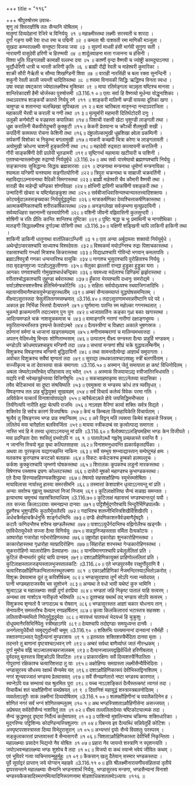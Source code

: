 +++
title = "११६"

+++
श्रीपुरुषोत्तम उवाच-  
शृणु त्वं शिवराज्ञीश्रि ततः सैन्यानि योषिताम् ।  
मातॄणां दिव्यदेहानां रेजिरे च विनिर्ययुः ॥१ ॥
महाक्ष्मीस्तथा लक्ष्मीः सरस्वती च शारदा ।  
दुर्गा गङ्गा यमी रेवा राधा रमा च पद्मिनी ॥२ ॥
कमला श्रीः पाशवती रमा माणिकी मञ्जुला ।  
सुखदा कम्भरालक्ष्मीः सन्तुष्टा विजया जया ॥३ ॥
सुपर्णा माधवी हंसी भार्गवी सुगुणा सती ।  
नारायणी वासुदेवी हरिणी च हिरण्मयी ॥४ ॥
शार्दूलवाहना मत्ता गजानना च हंसिनी ।  
विश्वा भूतिः पिङ्गलाक्षी कामाक्षी वल्लभा दया ॥५ ॥
कार्ष्णी वृन्दा वैष्णवी च ज्योष्ट्री कामदुघाऽनघा ।  
भूर्द्यौर्धरिणी धात्री च भारती करिणी कृतिः ॥६ ॥
ब्राह्मी रौद्री रेवती च माहेश्वरी कुमारिका ।  
शाक्री सौरी नैर्ऋती च सौम्या शिखण्डिनी शिवा ॥७ ॥
वाराही नारसिंही च बला रक्ता सुनन्दिनी ।  
शकुनी रेवती काली जयन्ती चादितिस्तथा ॥८ ॥
श्यामा विनायकी सिद्धिः ऋद्धिश्च विनता स्वधा ।  
उषा स्वाहा वषट्कारा ज्येष्ठालक्ष्मीश्च मुक्तिका ॥९ ॥
माया रतिर्मङ्गला चाऽमृता षष्टिश्च मानसा ।  
शान्तिरेकादशी हैमी चोर्जस्का पुरुषोत्तमी ॥3.116.१ ०॥
एताः सर्वा हि वैष्णव्यो मूर्धन्या योद्धृनाशिकाः ।  
तथाऽपराश्च शाङ्कर्यो कातरो निर्ययू रणे ॥११ ॥
शाङ्करी मालिनी चण्डी वायव्या दूतिका खगा ।  
चामुण्डा च शतानन्दा चलच्छिखा सुपिच्छला ॥१ २॥
बला चातिबला मातृनन्दा नन्दाऽपराजिता ।  
महाकाली भैरवी च कराली च गणी तथा ॥१ ३॥
मृत्युर्मारी महामारी दितिर्घटोदरी दनुः ।  
उलूकी कर्णमोटी च वज्रहस्ता कपालिका ॥१४॥
पिशाची राक्षसी खेटा भृशुण्डी लाङ्गली तथा ।  
धूम्रा करालिनी चैकवीरोदुम्बरी कुक्कुटी ॥१५॥
केकरी प्रेतयाना च क्रौञ्ची शैलमुखी सखी ।  
कपर्दिनी कामरूपा रोचना केशिनी तथा ॥१६॥
दंष्ट्रालोल्कामुखी धूम्रशिखा क्ष्वेला प्रकम्पिनी ।  
सर्पकर्णी विशोका च निकुम्भा बगलामुखी ॥१७॥
माकरी कच्छपी चित्रा कोणा च लाङ्गलावती ।  
अयोमुखी क्रोधना चाशनी हूङ्कारिणी तथा ॥१८॥
महादेवी रुद्रसटा कात्यायनी करालिनी ।  
गौरी साङ्कर्षिणी देवी प्रालेयी भूतडामरी ॥१९॥
सृष्टिगर्भा महामाया खटीयारी च पाशिनी ।  
एताश्चान्यास्तमोभूषा रुद्राण्यो निर्ययुर्मृधे ॥3.116.२०॥
अथ सर्वाः पारमेष्ठ्यो ब्रह्माण्यश्चापि निर्ययुः ।  
सङ्क्रान्तयः सुसिद्धान्यः सिद्धयः ब्रह्मसारसाः ॥२१ ॥
दण्डनाथा मन्त्रनाथा धूमोर्णा मन्त्रनायिका ।  
श्यामला यन्त्रिणी घनश्यामा सङ्गीतयोगिनी ॥२२॥
त्रिपुरा चक्रनाथा च साम्राजी चक्रवर्तिनी ।  
महाविद्याऽऽम्नायनाथा वैदिकी सिमगास्तथा ॥२३॥
ब्राह्मी माहेश्वरी चैव कौमारी वैष्णवी तथा ।  
वाराही चैव माहेन्द्री चण्डिका शोणविग्रहा ॥२४॥
क्षोभिणी द्राविणी चाकर्षिणी वशङ्करी तथा ।  
उन्मादिनी खेचरा च यष्टिर्महाङ्कुशा तथा ॥२५॥
सर्वबीजाधिवासिन्यश्चान्यास्तत्त्वादिशक्तयः ।  
कोट्यर्बुदाऽब्जसङ्ख्याका निर्ययुर्युद्धदुर्मदाः ॥२६॥
मात्राकर्षणिका देव्यश्चित्ताकर्षणिकास्तथा ।  
आत्माकर्षणिकाश्चापि शरीराकर्षिकास्तथा ॥२७॥
अनङ्गलेखा सर्वजृम्भणा मृत्युप्रदायिनी ।  
सर्वव्याधिहरा रक्षानाम्नी रहस्ययोगिनी ॥२८॥
वशिनी जीवनी वह्निवासिनी कुलसुन्दरी ।  
शोषिणी च रतिः प्रीतिः कान्तिः शान्तिश्च तुष्टिका ॥२९॥
पुष्टिः श्रद्धा च भूः प्रमाथिनी च नागवीथिका ।  
मातङ्गी सिद्धलक्ष्मीश्च दुर्गाऽम्बा पोत्रिणी तथा ॥3.116.३०॥
यक्षिणी शङ्खिनी चापि लाकिनी हाकिनी तथा ।  
शाकिनी डाकिनी धातुनाथा वार्तालिकाऽन्धिनी ॥३ १॥
एता अन्या अर्बुदाब्जाः शक्तयो निर्ययुर्मृधे ।  
अथेन्द्रोऽप्सरसश्चापि साध्याश्च विश्वदेवताः ॥३२॥
विश्वकर्मा मयोऽग्निश्च रुद्राः पिशाचकास्तथा ।  
राक्षसाश्चापि गन्धर्वा मित्राश्च किन्नरास्तथा ॥३३॥
विद्याध्राश्चापि गोविन्दो भगवान् कमलापतिः ।  
ब्रह्माऽश्विपुत्रौ गणका धन्वन्तरिश्च वासुकिः ॥३४॥
नागाश्च भूसुराश्चापि पुरोहिताश्च निर्ययुः ।  
तदा मृदङ्गमुरजाः पटहोऽतुकुलीगणाः ॥३५॥
सेलुका झल्लरी रान्द्या हुडुका हुड्डुका घराः ।  
आनकाः पणवाश्चापि गोमुखाश्चार्धचन्द्रिकाः ॥३६॥
यवमध्या मर्दलाश्च डिण्डिमा झर्झरास्तथा ।  
वरीताश्चोद्धकाश्चापि तुहुण्डा बर्बरास्तथा ॥३७॥
हुँकारा भेरयश्चापि दध्वनुः समरोद्यमे ।  
सर्वाऽशेषास्त्रशस्त्रैश्च हेतिभिर्मन्त्रकोटिभिः ॥३८॥
सहिताः सर्वयोद्ध्र्यश्च रथवाजिगजादिभिः ।  
महायानविमानैश्चाययुर्भण्डासुरस्थलीम् ॥३९॥
अम्बरं सैन्यसम्व्याप्तं युद्धघोषसमन्वितम् ।  
वीक्ष्याऽसुरास्तदा त्रेसुर्ललितागमसम्भ्रमात् ॥3.116.४०॥
तदाऽसुराणामभवन्नरीष्टानि पदे पदे ।  
अकाल इव निर्भिन्ना भित्तयो दैत्यपत्तने ॥४१॥
घूर्णमानाः पतन्ति स्म महोल्का गगनस्थलात् ।  
भूकम्पो हृत्कम्पनानि तदाऽभवन् पुनः पुनः ॥४२॥
ध्वजाग्रवर्तिनः कङ्का गृध्रा बकाः खगास्तथा ।  
आदित्यमण्डले चक्रं नाशसूचकमास च ॥४३॥
वामाङ्गानि नराणां नारीणां दक्षाङ्गभूमयः ।  
स्फुरितान्यभवँस्तत्र दृश्यन्ते केतवोऽम्बरे ॥४४॥
दैत्यस्त्रीणां च विभ्रष्टा अकाले भूषणस्रजः ।  
दर्पणानां वर्मणां च ध्वजानां खड्गसम्पदाम् ॥४५॥
मणीनामम्बराणां च मालिन्यमभवत्तदा ।  
अपतन् वेदिमध्येषु बिन्दवः शोणिताम्भसाम् ॥४६॥
उत्पातान् वीक्ष्य सन्त्रस्ता दैत्याः प्राहुर्हि भण्डकम् ।  
भण्डोऽपि क्रोधमापन्नश्चाहूय मन्त्रिणौ तदा ॥४७॥
सभायां मन्त्रणां शीघ्रं चक्रे युद्धावलम्बिनीम् ।  
विशुक्रश्च विषङ्गश्च मन्त्रिणो बुद्धिदायिनौ ॥४८॥
तथा सामन्तदैत्येन्द्रा आज्ञार्थं समुपागताः ।  
अवोचत विशुक्रश्च सर्वेषां शृण्वतां तदा ॥४९॥
सुराद्या लब्धकालाश्चाऽस्राक्षुः स्त्रीं बलगर्विताम् ।  
सज्जीकृत्य च तां देवास्तया साकं समागताः ॥3.116.५०॥
अस्मान् जेतुं समायाता हा कष्टं विधिनोदितम् ।  
अबला जेष्यतेऽस्माँश्चेत् परिहासाय तद् भवेत् ॥५१ ॥
अस्माकं विजयायाऽद्य स्त्रीजातिरभिधावति ।  
यद्यपि स्त्री भवेच्छत्रुर्हन्तव्या विजिगीषुभिः ॥५२॥
सकचग्रहमाकृष्य साऽऽनेतव्या सदासिका ।  
तवैव चेटिकाभावं सा दुष्टा संश्रयिष्यति ॥५३॥
एवमुक्त्वा स भण्डस्य क्रोधं तत्र व्यवीवृधत् ।  
विषङ्गश्च ततः प्राह बुद्धियुक्तं सुखावहम् ॥५४॥
सर्वं विचार्य कर्तव्यं विवेकः परमा गतिः ।  
अविवेकेन यत्कार्यं विनाशायोपपद्यते ॥५५॥
चारैर्बलाऽबले ज्ञेये जयसिद्धिमभीप्सता ।  
तिर्यगित्यपि नारीति क्षुद्रा चेत्यपि राजभिः ॥५६॥
नाऽवज्ञा वैरिणां कार्या शक्तिः सर्वत्र विद्यते ।  
शक्तिरेव हि सर्वत्र कारणं विजयश्रियः ॥५७॥
केयं च किम्बला किंसहायिकेति विचार्यताम् ।  
श्रुत्वैवं तु विषङ्गस्य भण्डः प्राह रुषान्वितम् ॥५८॥
अरे विद्वन् मतिं त्यक्त्वा किमेवं शङ्कसे स्त्रियम् ।  
ललितेयं मया चारैर्ज्ञाता बलविवर्जिता ॥५९॥
मायया स्त्रीकदम्बं सा कृत्वोत्पाद्य समागता ।  
नास्ति भयं हि मे तस्या धृत्वाऽऽनयन्तु मां प्रति ॥3.116.६०॥
त्रैलोक्याऽऽलङ्घिमहिमा भण्डः केन विजीयते ।  
मया प्रदण्डिता देवाः श्वसितुं प्रभवोऽपि न ॥६ १ ॥
पातालेऽब्धौ गह्वरेषु प्रच्छन्नास्ते वसन्ति वै ।  
न जानन्ति स्त्रियो मूढा वृथा कल्पितसाहसा ॥६२॥
विनाशमनुधावन्ति ह्यकार्यकृतदर्पिकाः ।  
अथवा ताः पुरस्कृत्य यद्यागच्छन्ति नाकिनः ॥६३॥
सर्वे सम्भूय शम्भ्वाद्यास्तान् सम्पेष्टुमहं क्षमः ।  
मलकश्च कुरण्डश्च करटको बलाहकः ॥६४॥
विकटः कर्कटकश्च हुम्बको हलमल्लुचः ।  
कर्कशः कुक्कुरश्चापि जृम्भणो घोषकस्तथा ॥६५॥
शिरालकः कूपकश्च लडुनो मारकस्तथा ।  
विषेणश्च परूषश्च द्रघणः कोल्लटस्तथा ॥६६॥
दासेरो मूषको महाण्डश्च कुभाण्डकस्तथा।  
एते दैत्या हिरण्याक्षहिरण्यकशिपुप्रभाः ॥६७॥
तेषामग्रे सहस्राक्षौहिण्यः स्युर्भस्मशेषिताः ।  
मायाविलासा नार्यास्तु हास्या समरसीमनि ॥६८॥
तस्मात्तां केशपाशेन धृत्वाऽऽनयन्तु मां प्रति ।  
अन्याः सर्वाश्च गृह्णन्तु यथाप्राप्तां निजां निजाम् ॥६९॥
कुटिलाक्षोत्तिष्ठ सैन्यं सन्नाह्य समन्ततः ।  
इत्याभाष्य चमूनाथं सहस्रत्रितयाधिपम् ॥3.116.७०॥
कुटिलाक्षं महासत्त्वं भण्डश्चान्तःपुरं ययौ ।  
ततः सज्जाः किलाऽऽरावाः समनह्यन्त दानवाः ॥७१॥
पट्टिशैर्मुद्गरैश्चापि भिन्दुरैर्भिण्डिपालकैः ।  
द्रुहणैश्च भूशुण्डीभिः कुठारैर्मुसलैरपि ॥७२॥
गदाभिश्च शतघ्नीभिस्त्रिशिखैर्विशिखैरपि ।  
अर्धचक्रैर्महाचक्रैर्धनुर्भिः शार्ङ्गधन्विभिः ॥७३॥
दण्डैः क्षेपणिकाशस्त्रैर्वज्रबाणैर्दृषद्वरैः ।  
कटारैः फणिदन्तैश्च शरैश्च खण्डलैस्तथा ॥७४॥
पाशाऽऽयुधैर्गदाभिश्च वह्निगोलैश्च खड्गकैः ।  
एवंविधैरायुधैस्ते सज्जा दैत्या विनिर्ययुः ॥७५॥
सन्नद्धनिजहस्ताग्रा वर्मिता दैत्यकोटयः ।  
अश्वारोहा गजारोहा गर्दभारोहिणस्तथा ॥७६॥
उष्ट्रारोहा वृकारोहाः शुनकारोहिणस्तथा ।  
काकारोहास्तथा गृध्रारोहा व्याघ्रादिरोहिणः ॥७७॥
सिंहारोहा शरभस्था गेन्डकारोहिणस्तथा ।  
सूकरारोहिणो व्यालारोहिणः प्रेतवाहनाः ॥७८॥
यानविमानगाश्चापि प्रचेलुर्ललितां प्रति ।  
कुटिलं सैन्यभर्तारं दुर्मदं चापि दानवम् ॥७९॥
दशाऽक्षौहिणिकायुक्तं प्राहिणोल्ललितां प्रति ।  
कुटिलाक्षस्तालजङ्घस्तालभुजस्तालकटिः ॥3.116.८०॥
एते भण्डपुरस्यैव ररक्षुर्गोपुराणि वै ।  
चत्वारिंशदक्षौहिणिकान्वितास्तस्थुरुल्बणाः ॥८१ ॥
एकाऽक्षौहिणिकां नैजमन्दिरस्याऽभितोऽकरोत् ।  
विशुक्रः प्रेषयामास दूतं तु कपिशीर्षकम् ॥८२॥
भण्डासुराज्ञया तूर्णं सोऽपि गत्वा न्यवेदयत् ।  
पत्नी भण्डमहाराजस्यैव भव सुशोभने ॥८३॥
अन्यथा ते वधो भावी यथेष्टं कुरु भामिनि ।  
श्रुत्वाऽऽह च महालक्ष्म्याः सखी दुर्गा हरप्रिया ॥८४॥
भण्डतां जहि निकृष्ट पातालं याहि सत्वरम् ।  
अन्यथा तव नाशोऽत्र नारीकृतो भविष्यति ॥८५॥
दूतश्चाह यथार्थं तद् भण्डाय सोऽपि सत्वरम् ।  
विशुक्रस्य शृण्वतो वै जगादाऽथ च रोषवान् ॥८६॥
भण्डासुरस्तत आज्ञां चकार योधनाय तान् ।  
सेनापतीन् समस्ताँश्च दैत्यान् रणप्रहर्षितान् ॥८७॥
कृत्वा किलकिलारावं भटास्तत्र सहस्रशः ।  
ललितासैन्यमभितो निपेतुर्युद्धदुर्मदाः ॥८८॥
मारयध्वं घातयध्वं भेदयध्वं हि चुक्रुशुः ।  
दोधूयमानैरसिभिर्निपेतुः स्त्रीमहाऽर्णवे ॥८९॥
देव्यश्चापि तदोद्दण्डाः समयुध्यन्त दानवैः ।  
अनर्गलायुधैर्देव्यो व्यमृद्गुर्दानवीं चमूम् ॥3.116.९० ॥
शक्तिभिः पात्यमानानां दानवानां रसैर्मही ।  
रक्तारुणाऽभवत् पेतुर्दैत्यानां मुण्डराशयः ॥९ १ ॥
इतस्ततः शक्तिशस्त्रैर्भेदिता दानवा मृताः ।  
तदन्तरे तु बाणानां वृष्टयश्चाऽभवन् रणे ॥९२॥
अम्बरं सर्वथा बाणैर्व्याप्तं जातं नीरन्ध्रकम् ।  
दुर्गा मुमोच वह्निं चाऽज्वालयच्छरजालकम् ॥९३॥
दैत्यानज्वालयद्वह्निर्वर्धितो हरिणीबलात् ।  
दुर्मदस्तु मृतस्तत्र विशुक्रोऽपि विपाटितः ॥९४॥
प्राकाररक्षिणः सर्वे दिव्यशस्त्रैर्निपातिताः ।  
गोपुराणां रक्षिकाश्च चत्वारिंशत्तदा तु याः ॥९५॥
अक्षोहिण्यः समग्रास्ता लक्ष्मीसैन्यैर्विभेदिताः ।  
भण्डासुरस्य सौधस्य रक्षार्थं सैन्यमेव यत् ॥९६॥
दशाऽक्षौहिणिकारूपं देवीभिस्तद्विनाशितम् ।  
नगरं शून्यवज्जातं भण्डस्य प्रेतवासवत् ॥९७॥
सर्वे सैन्यप्रणेतारो नष्टा भण्डस्य कारणात् ।  
स्वप्नेऽपि यन्न सम्भाव्यं यन्न श्रुतमितः पुरा ॥९८॥
यच्च नाऽऽशङ्कितं दैत्यैस्तत्कष्टं त्वागतं तदा ।  
विचार्येत्थं शतं चाक्षौहिणीनां समप्रेषयत् ॥९ ९ ॥
दिवानिशं महायुद्धं शस्त्रास्त्रबलनोदितम् ।  
व्यवर्तताऽसुरैः साकं लक्ष्मीनां दिव्ययोषिताम् ॥3.116.१ ००॥
शतमक्षौहिणीनां च पपातैकदिनेन ह ।  
शोणितं नगरं सर्वं भग्नं शोणितसम्प्लुतम् ॥१० १॥
अथ भण्डस्त्रिशताऽक्षौहिणीसेना असज्जयत् ।  
अप्रेषयत् सर्वदेवीसैन्यं नाशयितुं ततः ॥१ ०२॥
वीक्ष्य तल्ललितादेव्याः षष्टिकोट्यात्मकं तदा ।  
सैन्यं क्रुद्धमभूद् दृष्ट्वा निर्दैत्यं कर्तुमापतत् ॥१ ०३॥
पाशिन्यो मुशलिन्यश्च चक्रिण्यः शक्तिधारिकाः ।  
मुद्गरिण्यः पट्टिशिन्यः कोदण्डिन्यस्त्रिशूलगाः ॥१ ०४॥
पिबन्त्य इव दैत्याब्धिं सन्निपेतुर्हि कोटिशः ।  
अस्पृष्टपरशस्त्रास्ता दिव्या विभेदुरासुरान् ॥१ ०५॥
अभ्यन्तरं द्वयोः सैन्ये विवशतुः परस्परम् ।  
सङ्कुलाकारतां प्राप्तावास्तां वै सैन्यसागरौ ॥१ ०६॥
त्रिशताऽक्षौहिणिकास्ता देवीभिर्वै निकृन्तिताः ।  
महालक्ष्म्याः प्रसादेन भिद्यन्ते नैव योषितः ॥१ ०७॥
प्रहारा नैव जायन्ते शस्त्राणि न स्पृशन्त्यति ।  
जयोऽभवन्महालक्ष्म्या भण्डः शुशोच वै तदा ॥१ ०८॥
विजयो वा कथं स्यान्मे भवेयं जीवितः कथम् ।  
एवं भूविवरे गत्वा व्यचिन्तयन्मुहुर्मुहुः ॥१ ०९॥
कैकसान् खलु दैतेयान् सस्मार भण्डकस्तदा ।  
पूर्वे सूर्याद्वरं प्राप्तान् जये योग्यान् महाहवे ॥3.116.११ ०॥
इति श्रीलक्ष्मीनारायणीयसंहितायां तृतीये द्वापरसन्ताने महालक्ष्म्याः सैन्यानि भण्डनाशार्थं निर्ययुः, भण्डासुरस्य मन्त्रणा, भण्डसैन्यानां विनाशो भण्डस्यकैकसादिस्मरणमित्यादिनिरूपणनामा षोडशाधिकशततमोऽध्यायः ॥११६ ॥
    
